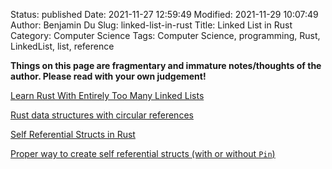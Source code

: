 Status: published
Date: 2021-11-27 12:59:49
Modified: 2021-11-29 10:07:49
Author: Benjamin Du
Slug: linked-list-in-rust
Title: Linked List in Rust
Category: Computer Science
Tags: Computer Science, programming, Rust, LinkedList, list, reference

**Things on this page are fragmentary and immature notes/thoughts of the author. Please read with your own judgement!**

[Learn Rust With Entirely Too Many Linked Lists](https://rust-unofficial.github.io/too-many-lists/)

[Rust data structures with circular references](https://eli.thegreenplace.net/2021/rust-data-structures-with-circular-references/)

[Self Referential Structs in Rust](https://dev.to/arunanshub/self-referential-structs-in-rust-33cm)

[Proper way to create self referential structs (with or without `Pin`)](https://users.rust-lang.org/t/proper-way-to-create-self-referential-structs-with-or-without-pin/65026)



